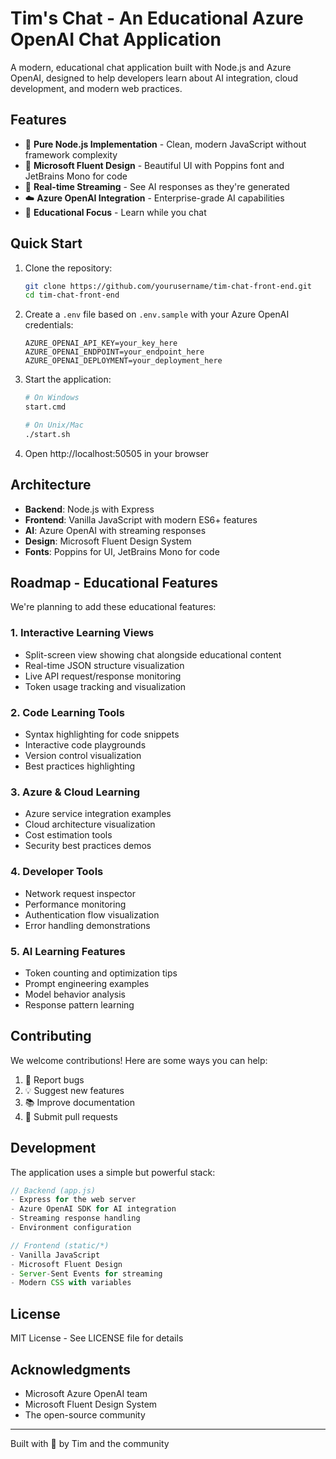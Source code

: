 # Tim's Chat - An Educational Azure OpenAI Chat Application

A modern, educational chat application built with Node.js and Azure OpenAI, designed to help developers learn about AI integration, cloud development, and modern web practices.

## Features

- 🚀 **Pure Node.js Implementation** - Clean, modern JavaScript without framework complexity
- 🎨 **Microsoft Fluent Design** - Beautiful UI with Poppins font and JetBrains Mono for code
- 🔄 **Real-time Streaming** - See AI responses as they're generated
- ☁️ **Azure OpenAI Integration** - Enterprise-grade AI capabilities
- 🎯 **Educational Focus** - Learn while you chat

## Quick Start

1. Clone the repository:
   ```bash
   git clone https://github.com/yourusername/tim-chat-front-end.git
   cd tim-chat-front-end
   ```

2. Create a `.env` file based on `.env.sample` with your Azure OpenAI credentials:
   ```env
   AZURE_OPENAI_API_KEY=your_key_here
   AZURE_OPENAI_ENDPOINT=your_endpoint_here
   AZURE_OPENAI_DEPLOYMENT=your_deployment_here
   ```

3. Start the application:
   ```bash
   # On Windows
   start.cmd

   # On Unix/Mac
   ./start.sh
   ```

4. Open http://localhost:50505 in your browser

## Architecture

- **Backend**: Node.js with Express
- **Frontend**: Vanilla JavaScript with modern ES6+ features
- **AI**: Azure OpenAI with streaming responses
- **Design**: Microsoft Fluent Design System
- **Fonts**: Poppins for UI, JetBrains Mono for code

## Roadmap - Educational Features

We're planning to add these educational features:

### 1. Interactive Learning Views
- Split-screen view showing chat alongside educational content
- Real-time JSON structure visualization
- Live API request/response monitoring
- Token usage tracking and visualization

### 2. Code Learning Tools
- Syntax highlighting for code snippets
- Interactive code playgrounds
- Version control visualization
- Best practices highlighting

### 3. Azure & Cloud Learning
- Azure service integration examples
- Cloud architecture visualization
- Cost estimation tools
- Security best practices demos

### 4. Developer Tools
- Network request inspector
- Performance monitoring
- Authentication flow visualization
- Error handling demonstrations

### 5. AI Learning Features
- Token counting and optimization tips
- Prompt engineering examples
- Model behavior analysis
- Response pattern learning

## Contributing

We welcome contributions! Here are some ways you can help:

1. 🐛 Report bugs
2. 💡 Suggest new features
3. 📚 Improve documentation
4. 🔧 Submit pull requests

## Development

The application uses a simple but powerful stack:

```javascript
// Backend (app.js)
- Express for the web server
- Azure OpenAI SDK for AI integration
- Streaming response handling
- Environment configuration

// Frontend (static/*)
- Vanilla JavaScript
- Microsoft Fluent Design
- Server-Sent Events for streaming
- Modern CSS with variables
```

## License

MIT License - See LICENSE file for details

## Acknowledgments

- Microsoft Azure OpenAI team
- Microsoft Fluent Design System
- The open-source community

---

Built with 💙 by Tim and the community 